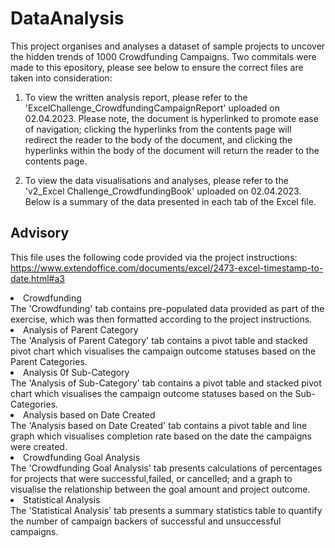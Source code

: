 # DataAnalysis
  This project organises and analyses a dataset of sample projects to uncover the hidden trends of 1000 Crowdfunding Campaigns. Two commitals were made to this epository, please see below to ensure the correct files are taken into consideration:
  
  1. To view the written analysis report, please refer to the 'ExcelChallenge_CrowdfundingCampaignReport' uploaded on 02.04.2023. 
  Please note, the document is hyperlinked to promote ease of navigation; clicking the hyperlinks from the contents page will redirect the reader to the body of the document, and clicking the hyperlinks within the body of the document will return the reader to the contents page. 
  
  2. To view the data visualisations and analyses, please refer to the 'v2_Excel Challenge_CrowdfundingBook' uploaded on 02.04.2023. Below is a summary of the data presented in each tab of the Excel file. 
  

## Advisory
  This file uses the following code provided via the project instructions: https://www.extendoffice.com/documents/excel/2473-excel-timestamp-to-date.html#a3
<b> </b>

<li> Crowdfunding </li>
  The 'Crowdfunding' tab contains pre-populated data provided as part of the exercise, which was then formatted according to the project instructions. 
<b> </b>

<li> Analysis of Parent Category</li>
  The 'Analysis of Parent Category' tab contains a pivot table and stacked pivot chart which visualises the campaign outcome statuses based on the Parent Categories.
  <b> </b>

<li> Analysis 0f Sub-Category</li>
  The 'Analysis of Sub-Category' tab contains a pivot table and stacked pivot chart which visualises the campaign outcome statuses based on the Sub-Categories.
  <b> </b>

<li> Analysis based on Date Created</li>
  The 'Analysis based on Date Created' tab contains a pivot table and line graph which visualises completion rate based on the date the campaigns were created.
  <b> </b>

<li> Crowdfunding Goal Analysis</li>
  The 'Crowdfunding Goal Analysis' tab presents calculations of percentages for projects that were successful,failed, or cancelled; and a graph to visualise the relationship between the goal amount and project outcome.
  <b> </b>
  
<li> Statistical Analysis</li>
The 'Statistical Analysis' tab presents a summary statistics table to quantify the number of campaign backers of successful and unsuccessful campaigns.
<b> </b>
